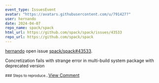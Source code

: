 ```yaml
---
event_type: IssuesEvent
avatar: "https://avatars.githubusercontent.com/u/791427?"
user: hernando
date: 2024-04-07
repo_name: spack/spack
html_url: https://github.com/spack/spack/issues/43533
repo_url: https://github.com/spack/spack
---
```


<a href='https://github.com/hernando' target='_blank'>hernando</a> open issue <a href='https://github.com/spack/spack/issues/43533' target='_blank'>spack/spack#43533</a>.

<p>Concretization fails with strange error in multi-build system package with deprecated version</p><small>### Steps to reproduce...</small><a href='https://github.com/spack/spack/issues/43533' target='_blank'>View Comment</a>